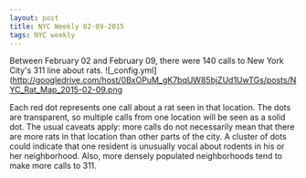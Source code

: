 ```yaml
---
layout: post
title: NYC Weekly 02-09-2015
tags: NYC weekly
---
```


Between February 02 and February 09, there were 140 calls to New York City's 311 line about rats.
![_config.yml](http://googledrive.com/host/0BxOPuM_gK7bqUW85bjZUd1UwTGs/posts/NYC_Rat_Map_2015-02-09.png

Each red dot represents one call about a rat seen in that location. The dots are transparent, so multiple calls from one location will be seen as a solid dot. The usual caveats apply: more calls do not necessarily mean that there are more rats in that location than other parts of the city. A cluster of dots could indicate that one resident is unusually vocal about rodents in his or her neighborhood. Also, more densely populated neighborhoods tend to make more calls to 311.